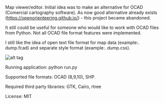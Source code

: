 Map viewer/editor. Initial idea was to make an alternative for OCAD (Comercial cartography software).
As now good alternative already exists (https://openorienteering.github.io/) - this project became abandoned.

It still could be useful for someone who would like to work with OCAD files from Python. 
Not all OCAD file format features were implemented. 

I still like the idea of open text file format for map data (example:. dump.fcad) and separate style format (example:. dump.css).

![alt tag](https://pbs.twimg.com/media/CQDv1dtWUAAzJht.png)

Running application: python run.py

Supported file formats: OCAD (8,9,10), SHP.

Required third party libraries: GTK, Cairo, rtree

License: MIT
